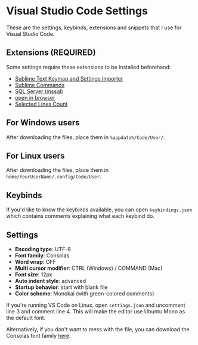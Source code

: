 # Visual Studio Code Settings
These are the settings, keybinds, extensions and snippets that I use for Visual Studio Code.

## Extensions (REQUIRED)
Some settings require these extensions to be installed beforehand:
* [Sublime Text Keymap and Settings Importer](https://marketplace.visualstudio.com/items?itemName=ms-vscode.sublime-keybindings)
* [Sublime Commands](https://marketplace.visualstudio.com/items?itemName=Zarel.sublime-commands)
* [SQL Server (mssql)](https://marketplace.visualstudio.com/items?itemName=ms-mssql.mssql)
* [open in browser](https://marketplace.visualstudio.com/items?itemName=techer.open-in-browser)
* [Selected Lines Count](https://marketplace.visualstudio.com/items?itemName=gurumukhi.selected-lines-count)

## For Windows users
After downloading the files, place them in `%appdata%/Code/User/`.

## For Linux users
After downloading the files, place them in `home/YourUserName/.config/Code/User`.

## Keybinds
If you'd like to know the keybinds available, you can open `keybindings.json` which contains comments 
explaining what each keybind do.

## Settings
* **Encoding type**: UTF-8
* **Font family**: Consolas
* **Word wrap**: OFF
* **Multi cursor modifier**: CTRL (Windows) / COMMAND (Mac)
* **Font size**: 12px
* **Auto indent style**: advanced
* **Startup behavior**: start with blank file
* **Color scheme**: Monokai (with green-colored comments)

If you're running VS Code on Linux, open `settings.json` and uncomment line 3 and comment line 4. This will 
make the editor use Ubuntu Mono as the default font.

Alternatively, if you don't want to mess with the file, you can download the Consolas font family [here](https://www.fontpalace.com/font-download/consolas/).